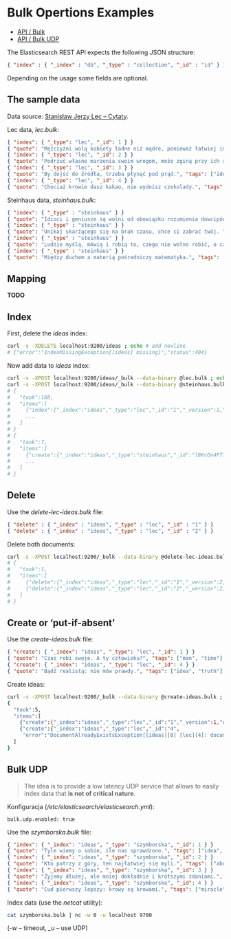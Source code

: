 # Bulk Opertions Examples

* [API / Bulk](http://www.elasticsearch.org/guide/reference/api/bulk/)
* [API / Bulk UDP](http://www.elasticsearch.org/guide/reference/api/bulk-udp/)

The Elasticsearch REST API expects the following JSON structure:

```json
{ "index" : { "_index" : "db", "_type" : "collection", "_id" : "id" } }
```
Depending on the usage some fields are optional.


## The sample data

Data source:
[Stanisław Jerzy Lec – Cytaty](http://cytaty.eu/autor/stanislawjerzylec.html).

Lec data, *lec.bulk*:

```json
{ "index": { "_type": "lec", "_id": 1 } }
{ "quote": "Mężczyźni wolą kobiety ładne niż mądre, ponieważ łatwiej im przychodzi patrzenie niż myślenie.", "tags": ["people", "women", "man"] }
{ "index": { "_type": "lec", "_id": 2 } }
{ "quote": "Podrzuć własne marzenia swoim wrogom, może zginą przy ich realizacji.", "tags": ["people", "dremas"] }
{ "index": { "_type": "lec", "_id": 3 } }
{ "quote": "By dojść do źródła, trzeba płynąć pod prąd.", "tags": ["idea"] }
{ "index": { "_type": "lec", "_id": 4 } }
{ "quote": "Chociaż krowie dasz kakao, nie wydoisz czekolady.", "tags": ["animal", "cow", "milk"] }
```

Steinhaus data, *steinhaus.bulk*:

```json
{ "index": { "_type" : "steinhaus" } }
{ "quote": "Idioci i geniusze są wolni od obowiązku rozumienia dowcipów.", "tags": ["people", "jokes", "man"] }
{ "index": { "_type" : "steinhaus" } }
{ "quote": "Unikaj skarżącego się na brak czasu, chce ci zabrać twój. ", "tags": ["people", "time"] }
{ "index": { "_type" : "steinhaus" } }
{ "quote": "Ludzie myślą, mówią i robią to, czego nie wolno robić, o czym nie wolno mówić ani myśleć.", "tags": ["people", "reflection"] }
{ "index": { "_type" : "steinhaus" } }
{ "quote": "Między duchem a materią pośredniczy matematyka.", "tags": ["matter", "spirit", "mathematics"] }
```


## Mapping

**TODO**


## Index

First, delete the *ideas* index:

```sh
curl -s -XDELETE localhost:9200/ideas ; echo # add newline
# {"error":"IndexMissingException[[ideas] missing]","status":404}
```
Now add data to *ideas* index:

```sh
curl -s -XPOST localhost:9200/ideas/_bulk --data-binary @lec.bulk ; echo
curl -s -XPOST localhost:9200/ideas/_bulk --data-binary @steinhaus.bulk ; echo
# {
#   "took":168,
#   "items":[
#     {"index":{"_index":"ideas","_type":"lec","_id":"1","_version":1,"ok":true}},
#     ...
#   ]
# }
# {
#   "took":7,
#   "items":[
#     {"create":{"_index":"ideas","_type":"steinhaus","_id":"l8KcOn4PTfS4u9c51Aaeqg","_version":1,"ok":true}},
#     ...
#   ]
# }
```

## Delete

Use the *delete-lec-ideas.bulk* file:

```json
{ "delete" : { "_index" : "ideas", "_type" : "lec", "_id" : "1" } }
{ "delete" : { "_index" : "ideas", "_type" : "lec", "_id" : "2" } }
```

Delete both documents:

```sh
curl -s -XPOST localhost:9200/_bulk --data-binary @delete-lec-ideas.bulk ; echo
# {
#   "took":1,
#   "items":[
#     {"delete":{"_index":"ideas","_type":"lec","_id":"1","_version":2,"ok":true}},
#     {"delete":{"_index":"ideas","_type":"lec","_id":"2","_version":2,"ok":true}}
#   ]
# }
```

## Create or ‘put-if-absent’

Use the *create-ideas.bulk* file:

```json
{ "create": { "_index": "ideas", "_type": "lec", "_id": 1 } }
{ "quote": "Czas robi swoje. A ty człowieku?", "tags": ["man", "time"] }
{ "create": { "_index": "ideas", "_type": "lec", "_id": 4 } }
{ "quote": "Bądź realistą: nie mów prawdy.", "tags": ["idea", "truth"] }
```

Create ideas:

```sh
curl -s -XPOST localhost:9200/_bulk --data-binary @create-ideas.bulk ; echo
{
  "took":5,
  "items":[
    {"create":{"_index":"ideas","_type":"lec","_id":"1","_version":1,"ok":true}},
    {"create":{"_index":"ideas","_type":"lec","_id":"4",
     "error":"DocumentAlreadyExistsException[[ideas][0] [lec][4]: document already exists]"}}
  ]
}
```

## Bulk UDP

> The idea is to provide a low latency UDP service
> that allows to easily index data
> that **is not of critical nature**.

Konfiguracja (*/etc/elasticsearch/elasticsearch.yml*):

```
bulk.udp.enabled: true
```

Use the *szymborska.bulk* file:

```json
{ "index": { "_index": "ideas", "_type": "szymborska", "_id": 1 } }
{ "quote": "Tyle wiemy o sobie, ile nas sprawdzono.", "tags": ["idea", "lechery"] }
{ "index": { "_index": "ideas", "_type": "szymborska", "_id": 2 } }
{ "quote": "Kto patrzy z góry, ten najłatwiej się myli.", "tags": ["above", "mistake"] }
{ "index": { "_index": "ideas", "_type": "szymborska", "_id": 3 } }
{ "quote": "Żyjemy dłużej, ale mniej dokładnie i krótszymi zdaniami.", "tags": ["life"] }
{ "index": { "_index": "ideas", "_type": "szymborska", "_id": 4 } }
{ "quote": "Cud pierwszy lepszy: krowy są krowami.", "tags": ["miracle", "cow"] }
```

Index data (use the *netcat* utility):

```sh
cat szymborska.bulk | nc -w 0 -u localhost 9700
```

(*-w* – timeout, *_u* – use UDP)
